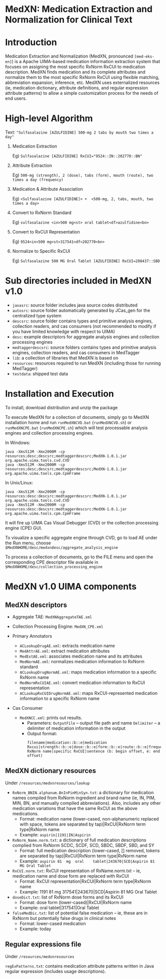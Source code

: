 # MedXN: Medication Extraction and Normalization for Clinical Text



# Introduction


Medication Extraction and Normalization (MedXN, pronounced `[med-eks-en]`) is a Apache UIMA-based medication information extraction system that focuses on assigning the most specific RxNorm RxCUI to medication description. MedXN finds medication and its complete attributes and normalize them to the most specific RxNorm RxCUI using flexible matching, abbreviation expansion, inference, etc. MedXN uses externalized resources (ie, medication dictionary, attribute definitions, and regular expression attribute patterns) to allow a simple customization process for the needs of end users. 

# High-level Algorithm
Text: `"Sulfasalazine [AZULFIDINE] 500-mg 2 tabs by mouth two times a day"`

1. Medication Extraction

	Eg) `Sulfasalazine [AZULFIDINE] RxCUI="9524::IN::202770::BN"`
	
2. Attribute Extraction

	Eg) `500-mg (strength), 2 (dose), tabs (form), mouth (route), two times a day (frequency)`
	
3. Medication & Attribute Association

	Eg) `<Sulfasalazine [AZULFIDINE]> +  <500-mg, 2, tabs, mouth, two times a day>`
	
4. Convert to RxNorm Standard

	Eg) `sulfasalazine <in>500 mg<st> oral tablet<df>azulfidine<bn>`
	
5. Convert to RxCUI Representation

	Eg) `9524<in>500 mg<st>317541<df>202770<bn>`
	
6. Normalize to Specific RxCUI

	Eg) `Sulfasalazine 500 MG Oral Tablet [AZULFIDINE] RxCUI=208437::SBD`

# Sub directories included in MedXN v1.0
 
- `javasrc`: source folder includes java source codes distributed
- `autosrc`: source folder automatically generated by JCas_gen for the centralized type system 
- `descsrc`: source folder contains types and primitive analysis engines, collection readers, and cas consumers (not recommended to modify if you have limited knowledge with respect to UIMA)
- `desc`: example descriptors for aggregate analysis engines and collection processing engines
- `medtaggerdescsrc`: source folders contains types and primitive analysis engines, collection readers, and cas consumers in MedTagger
- `lib`: a collection of libraries that MedXN is based on
- `resources`: resources required to run MedXN (including those for running MedTagger)
- `testdata`: shipped test data 
 

# Installation and Execution

To install, download distribution and unzip the package 

To execute MedXN for a collection of documents, simply go to MedXN installation home 
and run `runMedXNCVD.bat` (`runMedXNCVD.sh`) or `runMedXNCPE.bat` (`runMedXNCPE.sh`)
 which will test processable analysis engines and collection processing engines.

In Windows:

```
java -Xms512M -Xmx2000M -cp resources;desc;descsrc;medtaggerdescsrc;MedXN-1.0.1.jar org.apache.uima.tools.cvd.CVD
java -Xms512M -Xmx2000M -cp resources;desc;descsrc;medtaggerdescsrc;MedXN-1.0.1.jar org.apache.uima.tools.cpm.CpmFrame
```
 
In Unix/Linux:

```
java -Xms512M -Xmx2000M -cp resources:desc:descsrc:medtaggerdescsrc:MedXN-1.0.1.jar org.apache.uima.tools.cvd.CVD
java -Xms512M -Xmx2000M -cp resources:desc:descsrc:medtaggerdescsrc:MedXN-1.0.1.jar org.apache.uima.tools.cpm.CpmFrame
```

It will fire up UIMA Cas Visual Debugger (CVD) or the collection processing engine (CPE) GUI. 

To visualize a specific aggregate engine through CVD, go to load AE under the Run menu,  choose 
`$MedXNHOME/desc/medxndesc/aggregate_analysis_engine`

To process a collection of documents, go to the FILE menu and open the corresponding CPE descriptor file 
available in `$MedXNHOME/desc/collection_processing_engine`


# MedXN v1.0 UIMA components


## MedXN descriptors

- Aggregate TAE: `MedXNAggregateTAE.xml`
	
- Collection Processing Engine: `MedXN_CPE.xml`

- Primary Annotators
	- `ACLookupDrugAE.xml`: extracts medication name 
	- `MedAttrAE.xml`: extract medication attributes
	- `MedExtAE.xml`: associates medication name and its attributes
	- `MedNormAE.xml`: normalizes medication information to RxNorm standard
	- `ACLookupDrugNormAE.xml`: maps medication information to a specific RxNorm name
	- `MedNormRxCUIAE.xml`: convert medication information to RxCUI representation
	- `ACLookupRxCUIDrugNormAE.xml`: maps RxCUI-represented medication information to a specific RxNorm name
- Cas Consumer
	- `MedXNCC.xml`: prints out results.  
		- Parameters: 
			`OutputFile` – output file path and name
			`Delimiter` – a delimiter of medication information in the output
		- Output format: 
			```
			filename|medication::b::e|medication Rxcui|strength::b::e|dose::b::e|form::b::e|route::b::e|frequency::b::e|duration::b::e|specific RxNorm name|specific RxCUI|sentence (b: begin offset, e: end offset) 
			```
		
## MedXN dictionary resources
Under `/resources/medxnresources/lookup`

- `RxNorm_BNIN.alphanum.BnInPinMinSyn.txt`: a dictionary for medication names compiled from RxNorm ingredient and brand name (ie, IN, PIM, MIN, BN, and manually compiled abbreviations). Also, includes any other medication variations that have the same RxCUI as the above medications.
	- Format: medication name (lower-cased, non-alphanumeric replaced with space, tokens are separated by tap)|RxCUI|RxNorm term type|RxNorm name
	- Example: `aspirin|1191|IN|Aspirin`
- `RxNorm_Name.norm.txt`: a dictionary of full medication descriptions complied from RxNorm SCDC, SCDF, SCD, SBDC, SBDF, SBD, and SY
	- Format: full medication description (lower-cased, [] removed, tokens are separated by tap)|RxCUI|RxNorm term type|RxNorm name
	- Example: `aspirin	81	mg	oral	tablet|243670|SCD|Aspirin 81 MG Oral Tablet`
- `RxCUI.norm.txt`: RxCUI representation of RxName.norm.txt – ie, medication name and dose form are replaced with RxCUI
	- Format: RxCUI representation|RxCUI|RxNorm term type|RxNorm name
	- Example: 1191	81	mg	317541|243670|SCD|Aspirin 81 MG Oral Tablet
- `doseDict.txt`: list of RxNorm dose forms and its RxCUI
	- Format: dose form (lower-cased)|RxCUI|RxNorm name
	- Example: oral tablet|317541|Oral Tablet
- `falseMedDic.txt`: list of potential false medication – ie, these are in RxNorm but potentially false drugs in clinical notes
	- Format: lower-cased medication
	- Example: today

## Regular expressions file
Under `/resources/medxnresources`

`regExPatterns.txt`: contains medication attribute patterns written in Java regular expression (includes usage descriptions).

